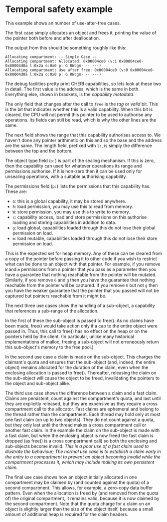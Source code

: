 Temporal safety example
=======================

This example shows an number of use-after-free cases.

The first case simply allocates an object and frees it, printing the value of the pointer both before and after deallocation.

The output from this should be something roughly like this:

```
Allocating compartment: -- Simple Case --
Allocating compartment: Allocated: 0x80004ce0 (v:1 0x80004ce0-0x80004d0a l:0x2a o:0x0 p: G RWcgm- -- ---)
Allocating compartment: Use after free: 0x80004ce0 (v:0 0x80004ce0-0x80004d0a l:0x2a o:0x0 p: G RWcgm- -- ---)
```

The debug facilities pretty print CHERI capabilities, so lets look at these two in detail.
The first value is the address, which is the same in both.
Everything else, shown in brackets, is the *capability metadata*.

The only field that changes after the call to `free` is the *tag* or *valid* bit.
This is the bit that indicates whether this is a valid capability.
When this bit is cleared, the CPU will not permit this pointer to be used to authorise any operations.
Its fields can still be read, which is why the other lines are the same.

The next field shows the range that this capability authorises access to.
We haven't done any pointer arithmetic on this and so the base and the address are the same.
The length field, prefixed with `l:`, is simply the difference between the top and the bottom.

The object type field (`o:`) is part of the sealing mechanism.
If this is zero, then the capability can used for whatever operations its range and permissions authorise.
If it is non-zero then it can be used only for unsealing operations, with a suitable authorising capability.

The permissions field (`p:`) lists the permissions that this capability has.
These are:

 - `G`: this is a global capability, it may be stored anywhere.
 - `R`: load permission, you may use this to read from memory.
 - `W`: store permission, you may use this to write to memory.
 - `c`: capability access, load and store permissions on this authorise loading and storing capabilities in addition to data.
 - `g`: load global, capabilities loaded through this do not lose their global permission on load.
 - `m`: load mutable, capabilities loaded through this do not lose their store permission on load.

This is the expected set for heap memory.
Any of these can be cleared from a copy of the pointer before passing it to other code if you wish to restrict what can be done to an object with that pointer.
For example, if you remove `W` and `m` permissions from a pointer that you pass as a parameter then you have a guarantee that nothing reachable from the pointer will be mutated.
Similarly, if you remove `G` and `g` then you have the guarantee that nothing reachable from the pointer will be captured.
If you remove `G` but not `g` then you have the weaker guarantee that the pointer that you passed will not be captured but pointers reachable from it might be.

The next three use cases show the handling of a sub-object, a capability that references a sub-range of the allocation.

In the first of these the sub-object is passed to free().
As no claims have been made, free() would take action only if a cap to the entire object were passed in.
Thus, this call to free() has no effect on the heap or on the pointers held by the client.
(In particular, unlike many historical implementations of malloc, freeing a sub-object will not erroneously return this sub-object's memory to the free pool.)

In the second use case a claim is made on the sub-object.
This charges the claimant's quota and ensures that the sub-object (and, indeed, the entire object) remains allocated for the duration of the claim, even when the enclosing allocation is passed to free().
Thereafter, releasing the claim on the sub-object will cause the object to be freed, invalidating the pointers to the object and sub-object alike.

The third use case shows the difference between a claim and a fast claim.
Claims are persistent, count against the compartment's quota, and last until they are explicitly released, but they are expensive as they require a cross compartment call to the allocator.
Fast claims are ephemeral and belong to the thread rather than the compartment.
Each thread may hold only at most one fast claim (on up to two objects).
They do not count against a quota, but they only last until the thread makes a cross compartment call or another fast claim.
In the example the claim on the sub-object is made with a fast claim, but when the enclosing object is now freed the fast claim is dropped (as free() is a cross compartment call) so both the enclosing and sub-objects become invalid.
_This is a poor use of a fast claim used to illustrate the behaviour; The normal use case is to establish a claim early in the entry to a compartment to prevent an object becoming invalid while the compartment processes it, which may include making its own persistent claim._    

The final use case shows how an object initially allocated in one compartment may be claimed by (and counted against the quota) of a second compartment.
This allows, for example, a zero-copy data buffer pattern.
Even when the allocation is freed by (and removed from the quota of) the original compartment, it remains valid, because it is now claimed by the second compartment.
Note that the quota charge for a claim on an object is slightly larger than the size of the object itself, because a small amount of additional heap is required for the claim headers.

